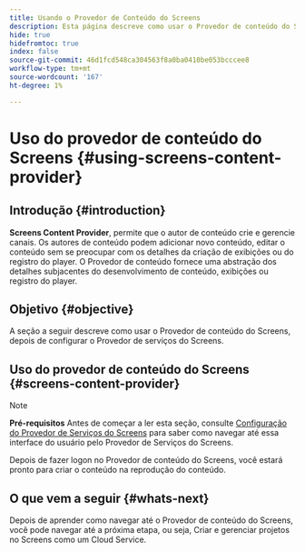 ```yaml
---
title: Usando o Provedor de Conteúdo do Screens
description: Esta página descreve como usar o Provedor de conteúdo do Screens.
hide: true
hidefromtoc: true
index: false
source-git-commit: 46d1fcd548ca304563f8a0ba0410be053bcccee8
workflow-type: tm+mt
source-wordcount: '167'
ht-degree: 1%

---
```



# Uso do provedor de conteúdo do Screens {#using-screens-content-provider}

## Introdução {#introduction}

**Screens Content Provider**, permite que o autor de conteúdo crie e gerencie canais. Os autores de conteúdo podem adicionar novo conteúdo, editar o conteúdo sem se preocupar com os detalhes da criação de exibições ou do registro do player. O Provedor de conteúdo fornece uma abstração dos detalhes subjacentes do desenvolvimento de conteúdo, exibições ou registro do player.

## Objetivo {#objective}

A seção a seguir descreve como usar o Provedor de conteúdo do Screens, depois de configurar o Provedor de serviços do Screens.

## Uso do provedor de conteúdo do Screens {#screens-content-provider}

>[!NOTE]
>**Pré-requisitos**
>Antes de começar a ler esta seção, consulte [Configuração do Provedor de Serviços do Screens](/help/screens-cloud/setting-up-project/setting-up-screens-services-provider.md) para saber como navegar até essa interface do usuário pelo Provedor de Serviços do Screens.

Depois de fazer logon no Provedor de conteúdo do Screens, você estará pronto para criar o conteúdo na reprodução do conteúdo.

## O que vem a seguir {#whats-next}

Depois de aprender como navegar até o Provedor de conteúdo do Screens, você pode navegar até a próxima etapa, ou seja, Criar e gerenciar projetos no Screens como um Cloud Service.

